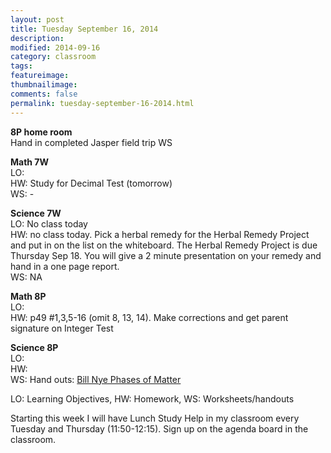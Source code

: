 ```yaml
---
layout: post  
title: Tuesday September 16, 2014
description:  
modified: 2014-09-16
category: classroom
tags:
featureimage: 
thumbnailimage: 
comments: false
permalink: tuesday-september-16-2014.html
--- 
```

<p><strong>8P home room</strong><br>
Hand in completed Jasper field trip WS</p>

<p><strong>Math 7W</strong><br>
LO: <br>
HW: Study for Decimal Test (tomorrow)<br>
WS: - </p>
  
<p><strong>Science 7W</strong><br>
LO: No class today<br>
HW: no class today. Pick a herbal remedy for the Herbal Remedy Project and put in on the list on the whiteboard. The Herbal Remedy Project is due Thursday Sep 18. You will give a 2 minute presentation on your remedy and hand in a one page report.<br>
WS: NA</p>

<p><strong>Math 8P</strong><br>
LO:<br>
HW: p49 #1,3,5-16 (omit 8, 13, 14). Make corrections and get parent signature on Integer Test<br>

<p><strong>Science 8P</strong><br>
LO:<br>
HW: <br>
WS: Hand outs: <a href="https://www.dropbox.com/s/qnm4p8hpblaypwb/Bill%20Nye%20-%20Phases%20of%20Matter.doc?dl=0">Bill Nye Phases of Matter</a></p></p>

LO: Learning Objectives, HW: Homework, WS: Worksheets/handouts

Starting this week I will have Lunch Study Help in my classroom every Tuesday and Thursday (11:50-12:15). Sign up on the agenda board in the classroom. 